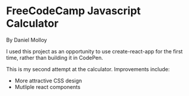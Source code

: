 # FreeCodeCamp Javascript Calculator

By Daniel Molloy

I used this project as an opportunity to use create-react-app for the first time, rather than building it in CodePen.

This is my second attempt at the calculator. Improvements include:
- More attractive CSS design
- Mutliple react components

